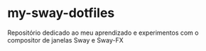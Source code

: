 # my-sway-dotfiles
 Repositório dedicado ao meu aprendizado e experimentos com o compositor de janelas Sway e Sway-FX
 
 <img align="left" height="150" src="/home/biscoito/GitHub/my/-sway-dotfiles/.config/screenshots/1.png" style="display:none;" /> 
